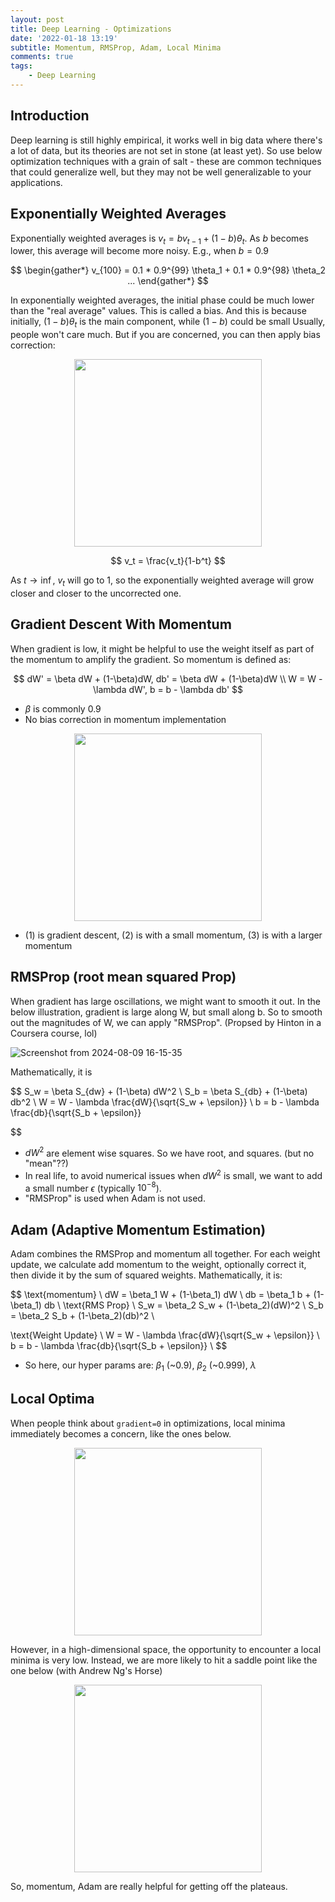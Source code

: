 ```yaml
---
layout: post
title: Deep Learning - Optimizations
date: '2022-01-18 13:19'
subtitle: Momentum, RMSProp, Adam, Local Minima
comments: true
tags:
    - Deep Learning
---
```


## Introduction

Deep learning is still highly empirical, it works well in big data where there's a lot of data, but its theories are not set in stone (at least yet). So use below optimization techniques with a grain of salt - these are common techniques that could generalize well, but they may not be well generalizable to your applications.

## Exponentially Weighted Averages

Exponentially weighted averages is $v_{t} = b v_{t-1} + (1-b)\theta_t$. As $b$ becomes lower, this average will become more noisy. E.g., when $b=0.9$

$$
\begin{gather*}
v_{100} = 0.1 * 0.9^{99} \theta_1 + 0.1 * 0.9^{98} \theta_2 ...
\end{gather*}
$$

In exponentially weighted averages, the initial phase could be much lower than the "real average" values. This is called a bias. And this is because initially, $(1-b) \theta_t$ is the main component, while $(1-b)$ could be small Usually, people won't care much. But if you are concerned, you can then apply bias correction:

<div style="text-align: center;">
<p align="center">
    <figure>
        <img src="https://github.com/user-attachments/assets/adf23e10-a382-4fb7-90ab-5c8377cbfe2d" height="300" alt=""/>
    </figure>
</p>
</div>

$$
v_t = \frac{v_t}{1-b^t}
$$

As $t \rightarrow \inf$, $v_t$ will go to 1, so the exponentially weighted average will grow closer and closer to the uncorrected one.

## Gradient Descent With Momentum

When gradient is low, it might be helpful to use the weight itself as part of the momentum to amplify the gradient. So momentum is defined as:

$$
dW' = \beta dW + (1-\beta)dW, 
db' = \beta dW + (1-\beta)dW
\\
W = W - \lambda dW', b = b - \lambda db'
$$

- $\beta$ is commonly 0.9
- No bias correction in momentum implementation

<div style="text-align: center;">
<p align="center">
    <figure>
        <img src="https://github.com/user-attachments/assets/956a851f-32b9-4371-8372-ccf12837d310" height="300" alt=""/>
    </figure>
</p>
</div>

- (1) is gradient descent, (2) is with a small momentum, (3) is with a larger momentum

## RMSProp (root mean squared Prop)

When gradient has large oscillations, we might want to smooth it out. In the below illustration, gradient is large along W, but small along b. So to smooth out the magnitudes of W, we can apply "RMSProp". (Propsed by Hinton in a Coursera course, lol)

![Screenshot from 2024-08-09 16-15-35](https://github.com/user-attachments/assets/14f79831-653e-47fc-865a-cc0b43730eba)

Mathematically, it is

$$
S_w = \beta S_{dw} + (1-\beta) dW^2 \\
S_b = \beta S_{db} + (1-\beta) db^2 \\
W = W - \lambda \frac{dW}{\sqrt{S_w + \epsilon}} \\
b = b - \lambda \frac{db}{\sqrt{S_b + \epsilon}}

$$

- $dW^2$ are element wise squares. So we have root, and squares. (but no "mean"??)
- In real life, to avoid numerical issues when $dW^2$ is small, we want to add a small number $\epsilon$ (typically $10^{-8}$). 
- "RMSProp" is used when Adam is not used.

## Adam (Adaptive Momentum Estimation)

Adam combines the RMSProp and momentum all together. For each weight update, we calculate add momentum to the weight, optionally correct it, then divide it by the sum of squared weights. Mathematically, it is:

$$
\text{momentum}
\\
dW = \beta_1 W + (1-\beta_1) dW \\
db = \beta_1 b + (1-\beta_1) db
\\
\text{RMS Prop}
\\
S_w = \beta_2 S_w + (1-\beta_2)(dW)^2 \\
S_b = \beta_2 S_b + (1-\beta_2)(db)^2 \\

\text{Weight Update}
\\ 
W = W - \lambda \frac{dW}{\sqrt{S_w + \epsilon}} \\
b = b - \lambda \frac{db}{\sqrt{S_b + \epsilon}}  \\
$$

- So here, our hyper params are: $\beta_1$ (~0.9), $\beta_2$ (~0.999), $\lambda$

## Local Optima

When people think about `gradient=0` in optimizations, local minima immediately becomes a concern, like the ones below.

<div style="text-align: center;">
<p align="center">
    <figure>
        <img src="https://github.com/user-attachments/assets/eb474c3a-1e64-41dc-9f5f-daf685a88132" height="300" alt=""/>
    </figure>
</p>
</div>

However, in a high-dimensional space, the opportunity to encounter a local minima is very low. Instead, we are more likely to hit a saddle point like the one below (with Andrew Ng's Horse) 

<div style="text-align: center;">
<p align="center">
    <figure>
        <img src="https://github.com/user-attachments/assets/f853fe3c-7afc-41a4-955b-34aa9ae0b984" height="300" alt=""/>
    </figure>
</p>
</div>

So, momentum, Adam are really helpful for getting off the plateaus.